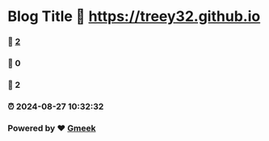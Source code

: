 # Blog Title :link: https://treey32.github.io 
### :page_facing_up: [2](https://treey32.github.io/tag.html) 
### :speech_balloon: 0 
### :hibiscus: 2 
### :alarm_clock: 2024-08-27 10:32:32 
### Powered by :heart: [Gmeek](https://github.com/Meekdai/Gmeek)
